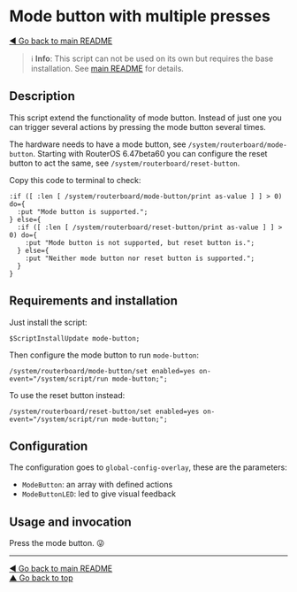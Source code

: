 Mode button with multiple presses
=================================

[◀ Go back to main README](../README.md)

> ℹ️ **Info**: This script can not be used on its own but requires the base
> installation. See [main README](../README.md) for details.

Description
-----------

This script extend the functionality of mode button. Instead of just one
you can trigger several actions by pressing the mode button several times.

The hardware needs to have a mode button, see
`/system/routerboard/mode-button`. Starting with RouterOS 6.47beta60 you
can configure the reset button to act the same, see
`/system/routerboard/reset-button`.

Copy this code to terminal to check:

```
:if ([ :len [ /system/routerboard/mode-button/print as-value ] ] > 0) do={
  :put "Mode button is supported.";
} else={
  :if ([ :len [ /system/routerboard/reset-button/print as-value ] ] > 0) do={
    :put "Mode button is not supported, but reset button is.";
  } else={
    :put "Neither mode button nor reset button is supported.";
  }
}
```

Requirements and installation
-----------------------------

Just install the script:

    $ScriptInstallUpdate mode-button;

Then configure the mode button to run `mode-button`:

    /system/routerboard/mode-button/set enabled=yes on-event="/system/script/run mode-button;";

To use the reset button instead:

    /system/routerboard/reset-button/set enabled=yes on-event="/system/script/run mode-button;";

Configuration
-------------

The configuration goes to `global-config-overlay`, these are the parameters:

* `ModeButton`: an array with defined actions
* `ModeButtonLED`: led to give visual feedback

Usage and invocation
--------------------

Press the mode button. 😜

---
[◀ Go back to main README](../README.md)  
[▲ Go back to top](#top)
